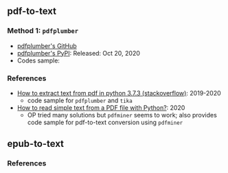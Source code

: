 ## pdf-to-text
### Method 1: `pdfplumber`
* [pdfplumber's GitHub](https://github.com/jsvine/pdfplumber)
* [pdfplumber's PyPI](https://pypi.org/project/pdfplumber/): Released: Oct 20, 2020
* Codes sample:



### References
* [How to extract text from pdf in python 3.7.3 (stackoverflow)](https://stackoverflow.com/q/55767511):  2019-2020
  * code sample for `pdfplumber` and `tika`
* [How to read simple text from a PDF file with Python?](https://stackoverflow.com/q/59894592): 2020
  * OP tried many solutions but `pdfminer` seems to work; also provides code sample for pdf-to-text conversion using `pdfminer`

## epub-to-text

### References